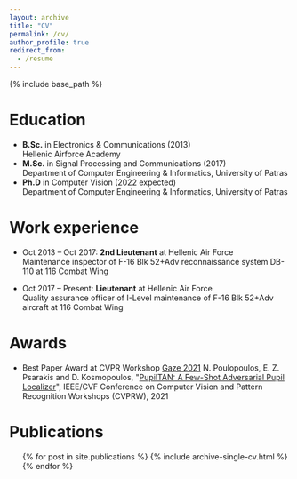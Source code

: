```yaml
---
layout: archive
title: "CV"
permalink: /cv/
author_profile: true
redirect_from:
  - /resume
---
```


{% include base_path %}

Education
======
* **B.Sc.** in Electronics & Communications (2013)
<br /> Hellenic Airforce Academy
* **M.Sc.** in Signal Processing and Communications (2017)
<br /> Department of Computer Engineering & Informatics, University of Patras
* **Ph.D** in Computer Vision (2022 expected)
<br /> Department of Computer Engineering & Informatics, University of Patras

Work experience
======
* Oct 2013 – Oct 2017: **2nd Lieutenant** at Hellenic Air Force
<br /> Maintenance inspector of F-16 Blk 52+Adv reconnaissance system DB-110 at 116 Combat Wing

* Oct 2017 – Present: **Lieutenant** at Hellenic Air Force
<br /> Quality assurance officer of I-Level maintenance of F-16 Blk 52+Adv aircraft at 116 Combat Wing

  
Awards
======
* Best Paper Award at CVPR Workshop [Gaze 2021](https://gazeworkshop.github.io/2021/)
N. Poulopoulos, E. Z. Psarakis and D. Kosmopoulos, "[PupilTAN: A Few-Shot Adversarial Pupil Localizer](https://openaccess.thecvf.com/content/CVPR2021W/GAZE/papers/Poulopoulos_PupilTAN_A_Few-Shot_Adversarial_Pupil_Localizer_CVPRW_2021_paper.pdf)", IEEE/CVF Conference on Computer Vision and Pattern Recognition Workshops (CVPRW), 2021

Publications
======
  <ul>{% for post in site.publications %}
    {% include archive-single-cv.html %}
  {% endfor %}</ul>
  
